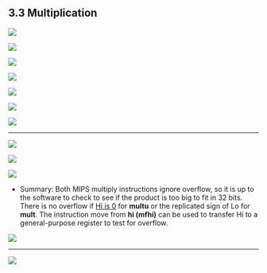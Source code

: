 ## 3.3 Multiplication

![](img/2020-10-16-14-58-43.png)

![](img/2020-10-16-15-07-55.png)

![](img/2020-10-16-15-20-07.png)

![](img/2020-10-16-15-20-24.png)

![](img/2020-10-17-09-43-54.png)

![](img/2020-10-17-09-44-12.png)

![](img/2020-10-17-09-48-29.png)

---

![](img/2020-10-17-10-14-31.png)

![](img/2020-10-17-12-04-14.png)

![](img/2020-10-17-12-07-48.png)


- Summary: Both MIPS multiply instructions ignore overflow, so it is up to the software to check to see 
  if the product is too big to fit in 32 bits. There is no overflow if <u>Hi is 0</u> for **multu** or 
  the replicated sign of Lo for **mult**. The instruction move from **hi (mfhi)** can be used to 
  transfer Hi to a general-purpose register to test for overflow.

![](img/2020-10-17-12-15-47.png)

---

![](img/2020-10-17-12-18-12.png)






























